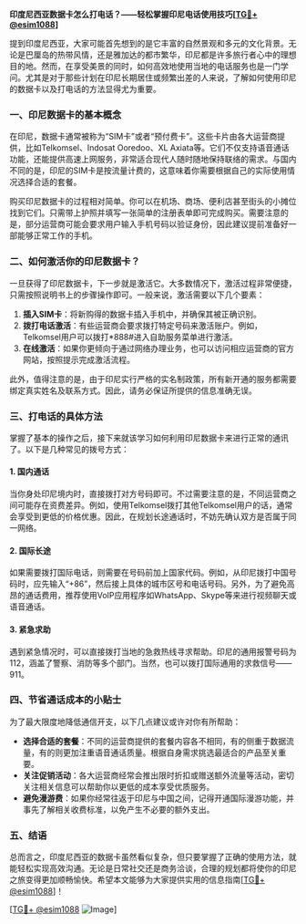 **印度尼西亚数据卡怎么打电话？——轻松掌握印尼电话使用技巧[[TG💪+ @esim1088](https://t.me/s/esim1088)]**

提到印度尼西亚，大家可能首先想到的是它丰富的自然景观和多元的文化背景。无论是巴厘岛的热带风情，还是雅加达的都市繁华，印尼都是许多旅行者心中的理想目的地。然而，在享受美景的同时，如何高效地使用当地的电话服务也是一门学问。尤其是对于那些计划在印尼长期居住或频繁出差的人来说，了解如何使用印尼的数据卡以及打电话的方法显得尤为重要。

### 一、印尼数据卡的基本概念

在印尼，数据卡通常被称为“SIM卡”或者“预付费卡”。这些卡片由各大运营商提供，比如Telkomsel、Indosat Ooredoo、XL Axiata等。它们不仅支持语音通话功能，还能提供高速上网服务，非常适合现代人随时随地保持联络的需求。与国内不同的是，印尼的SIM卡是按流量计费的，这意味着你需要根据自己的实际使用情况选择合适的套餐。

购买印尼数据卡的过程相对简单。你可以在机场、商场、便利店甚至街头的小摊位找到它们。只需带上护照并填写一张简单的注册表单即可完成购买。需要注意的是，部分运营商可能会要求用户输入手机号码以验证身份，因此建议提前准备好一部能够正常工作的手机。

### 二、如何激活你的印尼数据卡？

一旦获得了印尼数据卡，下一步就是激活它。大多数情况下，激活过程非常便捷，只需按照说明书上的步骤操作即可。一般来说，激活需要以下几个要素：

1. **插入SIM卡**：将新购得的数据卡插入手机中，并确保其被正确识别。
2. **拨打电话激活**：有些运营商会要求拨打特定号码来激活账户。例如，Telkomsel用户可以拨打*888#进入自助服务菜单进行激活。
3. **在线激活**：如果你更倾向于通过网络办理业务，也可以访问相应运营商的官方网站，按照提示完成激活流程。

此外，值得注意的是，由于印尼实行严格的实名制政策，所有新开通的服务都需要绑定真实姓名及联系方式。因此，请务必保证所提供的信息准确无误。

### 三、打电话的具体方法

掌握了基本的操作之后，接下来就该学习如何利用印尼数据卡来进行正常的通讯了。以下是几种常见的拨号方式：

#### 1. 国内通话
当你身处印尼境内时，直接拨打对方号码即可。不过需要注意的是，不同运营商之间可能存在资费差异。例如，使用Telkomsel拨打其他Telkomsel用户的话，通常会享受到更低的价格优惠。因此，在规划长途通话时，不妨先确认双方是否属于同一网络。

#### 2. 国际长途
如果需要拨打国际电话，则需要在号码前加上国家代码。例如，从印尼拨打中国号码时，应先输入“+86”，然后接上具体的城市区号和电话号码。另外，为了避免高昂的通话费用，推荐使用VoIP应用程序如WhatsApp、Skype等来进行视频聊天或语音通话。

#### 3. 紧急求助
遇到紧急情况时，可以直接拨打当地的急救热线寻求帮助。印尼的通用报警号码为112，涵盖了警察、消防等多个部门。当然，也可以拨打国际通用的求救信号——911。

### 四、节省通话成本的小贴士

为了最大限度地降低通信开支，以下几点建议或许对你有所帮助：

- **选择合适的套餐**：不同的运营商提供的套餐内容各不相同，有的侧重于数据流量，有的则更加注重语音通话质量。根据自身需求挑选最适合的产品至关重要。
- **关注促销活动**：各大运营商经常会推出限时折扣或赠送额外流量等活动，密切关注相关信息可以帮助你以更低的成本享受优质服务。
- **避免漫游费**：如果你经常往返于印尼与中国之间，记得开通国际漫游功能，并事先了解相关收费标准，以免产生不必要的额外支出。

### 五、结语

总而言之，印度尼西亚的数据卡虽然看似复杂，但只要掌握了正确的使用方法，就能轻松实现高效沟通。无论是日常社交还是商务洽谈，合理的规划都将使你的印尼之旅变得更加顺畅愉快。希望本文能够为大家提供实用的信息指南[[TG💪+ @esim1088](https://t.me/s/esim1088)]！

[[TG💪+ @esim1088](https://t.me/s/esim1088) ![Image](https://i.postimg.cc/4NQfJmqS/Snipaste-2025-05-13-00-14-12.png)]